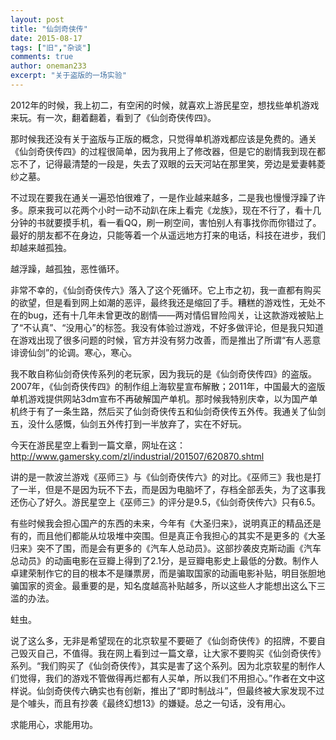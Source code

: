 ```yaml
---
layout: post
title: "仙剑奇侠传"
date: 2015-08-17
tags: ["旧","杂谈"]
comments: true
author: oneman233
excerpt: "关于盗版的一场实验"
---
```


2012年的时候，我上初二，有空闲的时候，就喜欢上游民星空，想找些单机游戏来玩。有一次，翻着翻着，看到了《仙剑奇侠传四》。

那时候我还没有关于盗版与正版的概念，只觉得单机游戏都应该是免费的。通关《仙剑奇侠传四》的过程很简单，因为我用上了修改器，但是它的剧情我到现在都忘不了，记得最清楚的一段是，失去了双眼的云天河站在那里笑，旁边是爱妻韩菱纱之墓。

不过现在要我在通关一遍恐怕很难了，一是作业越来越多，二是我也慢慢浮躁了许多。原来我可以花两个小时一动不动趴在床上看完《龙族》，现在不行了，看十几分钟的书就要摸手机，看一看QQ，刷一刷空间，害怕别人有事找你而你错过了。最好的朋友都不在身边，只能等着一个从遥远地方打来的电话，科技在进步，我们却越来越孤独。

越浮躁，越孤独，恶性循环。

非常不幸的，《仙剑奇侠传六》落入了这个死循环。它上市之初，我一直都有购买的欲望，但是看到网上如潮的恶评，最终我还是缩回了手。糟糕的游戏性，无处不在的bug，还有十几年未曾更改的剧情——两对情侣冒险闯关，让这款游戏被贴上了“不认真”、“没用心”的标签。我没有体验过游戏，不好多做评论，但是我只知道在游戏出现了很多问题的时候，官方并没有努力改善，而是推出了所谓“有人恶意诽谤仙剑”的论调。寒心，寒心。

我不敢自称仙剑奇侠传系列的老玩家，因为我玩的是《仙剑奇侠传四》的盗版。2007年，《仙剑奇侠传四》的制作组上海软星宣布解散；2011年，中国最大的盗版单机游戏提供网站3dm宣布不再破解国产单机。那时候我特别庆幸，以为国产单机终于有了一条生路，然后买了仙剑奇侠传五和仙剑奇侠传五外传。我通关了仙剑五，没什么感慨，仙剑五外传打到一半放弃了，实在不好玩。

今天在游民星空上看到一篇文章，网址在这：
http://www.gamersky.com/zl/industrial/201507/620870.shtml

讲的是一款波兰游戏《巫师三》与《仙剑奇侠传六》的对比。《巫师三》我也是打了一半，但是不是因为玩不下去，而是因为电脑坏了，存档全部丢失，为了这事我还伤心了好久。游民星空上《巫师三》的评分是9.5，《仙剑奇侠传六》只有6.5。

有些时候我会担心国产的东西的未来，今年有《大圣归来》，说明真正的精品还是有的，而且他们都能从垃圾堆中突围。但是真正令我担心的其实不是更多的《大圣归来》突不了围，而是会有更多的《汽车人总动员》。这部抄袭皮克斯动画《汽车总动员》的动画电影在豆瓣上得到了2.1分，是豆瓣电影史上最低的分数。制作人卓建荣制作它的目的根本不是赚票房，而是骗取国家的动画电影补贴，明目张胆地骗国家的资金。最重要的是，知名度越高补贴越多，所以这些人才能想出这么下三滥的办法。

蛀虫。

说了这么多，无非是希望现在的北京软星不要砸了《仙剑奇侠传》的招牌，不要自己毁灭自己，不值得。我在网上看到过一篇文章，让大家不要购买《仙剑奇侠传》系列。“我们购买了《仙剑奇侠传》，其实是害了这个系列。因为北京软星的制作人们觉得，我们的游戏不管做得再烂都有人买单，所以我们不用担心。”作者在文中这样说。仙剑奇侠传六确实也有创新，推出了“即时制战斗”，但最终被大家发现不过是个噱头，而且有抄袭《最终幻想13》的嫌疑。总之一句话，没有用心。

求能用心，求能用功。